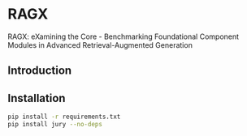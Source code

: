 # RAGX
RAGX: eXamining the Core - Benchmarking Foundational Component Modules in Advanced Retrieval-Augmented Generation

## Introduction

## Installation

```bash
pip install -r requirements.txt
pip install jury --no-deps
```